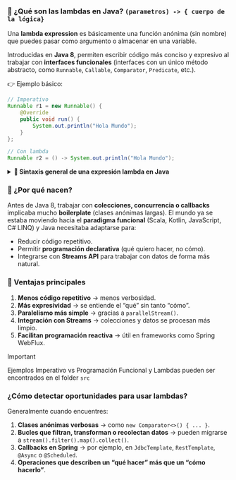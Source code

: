### 🔹 ¿Qué son las lambdas en Java? `(parametros) -> { cuerpo de la lógica}`
Una **lambda expression** es básicamente una función anónima (sin nombre) que puedes pasar como argumento o almacenar en 
una variable.

Introducidas en **Java 8**, permiten escribir código más conciso y expresivo al trabajar con **interfaces funcionales** 
(interfaces con un único método abstracto, como `Runnable`, `Callable`, `Comparator`, `Predicate`, etc.).

👉 Ejemplo básico:

```java
// Imperativo
Runnable r1 = new Runnable() {
    @Override
    public void run() {
        System.out.println("Hola Mundo");
    }
};

// Con lambda
Runnable r2 = () -> System.out.println("Hola Mundo");
```

<details>

**<summary>🔹 Sintaxis general de una expresión lambda en Java </summary>**

```java
   (parametros) -> { cuerpo }
```
👉 Esto representa una **función anónima**:

- **Parámetros** → los valores de entrada.
- **Operador** `->` → separa los parámetros de la lógica.
- **Cuerpo** → el bloque de código que define qué hace la función.

#### 🔹 Ejemplo básico
```java
   (int a, int b) -> { return a + b; }
```

Descomponiendo:
1. `(int a, int b)` → los parámetros de la función (a y b).
2. `->` → indica que lo siguiente es la lógica.
3. `{ return a + b; }` → el cuerpo de la función, devuelve la suma.

👉 Esto implementa la **interface funcional**:

```java
@FunctionalInterface
interface Operacion {
    int ejecutar(int a, int b);
}
```

Y la podemos usar así:

```java
Operacion suma = (a, b) -> a + b;
System.out.println(suma.ejecutar(5, 3)); // 8
```

#### 🔹 Variantes de sintaxis
Dependiendo del caso, Java permite simplificaciones:

1. **Sin tipos en parámetros** (Java los infiere):
```java
(a, b) -> a + b
```

2. **Un solo parámetro → paréntesis opcionales**:
```java
nombre -> nombre.toUpperCase()
```

3. **Un solo statement → llaves y `return` opcionales**:
```java
(a, b) -> a + b
```
equivale a
```java
(a, b) -> { return a + b; }
```

4. **Method reference** (cuando solo llamamos a un método):
```java
nombres.forEach(System.out::println);
```
equivale a
```java
nombres.forEach(n -> System.out.println(n));
```

#### 🔹 Conexión con interfaces funcionales
Las lambdas en Java **siempre implementan una interfaz funcional**.
Ejemplos incluidos en `java.util.function`:
- `Predicate<T>` → `(T t) -> boolean`
- `Function<T,R>` → `(T t) -> R`
- `Consumer<T>` → `(T t) -> void`
- `Supplier<T>` → `() -> T`

Ejemplo:
```java
Predicate<String> empiezaConL = s -> s.startsWith("L");
System.out.println(empiezaConL.test("Lucía")); // true
```

#### 📌 Resumiendo:
- Una **lambda** en Java es azúcar sintáctica para implementar interfaces funcionales.
- `(parametros) -> { cuerpo }` es su forma general.
- Se pueden simplificar quitando paréntesis, llaves o `return` cuando el contexto es claro.
- Son la base de **Streams** y facilitan el **código declarativo** en Spring y Java.

</details>

### 🔹 ¿Por qué nacen?
Antes de Java 8, trabajar con **colecciones, concurrencia o callbacks** implicaba mucho **boilerplate** (clases anónimas largas).
El mundo ya se estaba moviendo hacia el **paradigma funcional** (Scala, Kotlin, JavaScript, C# LINQ) y Java necesitaba adaptarse para:
- Reducir código repetitivo.
- Permitir **programación declarativa** (qué quiero hacer, no cómo).
- Integrarse con **Streams API** para trabajar con datos de forma más natural.

### 🔹 Ventajas principales
1. **Menos código repetitivo** → menos verbosidad.
2. **Más expresividad** → se entiende el “qué” sin tanto “cómo”.
3. **Paralelismo más simple** → gracias a `parallelStream()`.
4. **Integración con Streams** → colecciones y datos se procesan más limpio.
5. **Facilitan programación reactiva** → útil en frameworks como Spring WebFlux.

> [!IMPORTANT]
> Ejemplos Imperativo vs Programación Funcional y Lambdas pueden ser encontrados en el folder `src` 

### ¿Cómo detectar oportunidades para usar lambdas?
Generalmente cuando encuentres:
1. **Clases anónimas verbosas** → como `new Comparator<>() { ... }`.
2. **Bucles que filtran, transforman o recolectan datos** → pueden migrarse a `stream().filter().map().collect()`.
3. **Callbacks en Spring** → por ejemplo, en `JdbcTemplate`, `RestTemplate`, `@Async` o `@Scheduled`.
4. **Operaciones que describen un “qué hacer” más que un “cómo hacerlo”**.
